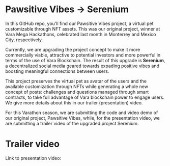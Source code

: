   # Pawsitive Vibes &rarr; Serenium

In this GitHub repo, you'll find our Pawsitive Vibes project, a virtual pet customizable through NFT assets. This was our original project, winner at Vara Mega Hackathons, celebrated last month in Monterrey and Mexico City, respectively.

Currently, we are upgrading the project concept to make it more commercially viable, attractive to potential investors and more powerful in terms of the use of Vara Blockchain. The result of this upgrade is **Serenium**, a decentralized social media geared towards expading positive vibes and boosting meaningful connections between users. 

This project preserves the virtual pet as avatar of the users and the available customization through NFTs while generating a whole new concept of posts: challenges and questions managed through smart contracts, to take full advantage of Vara blockchain power to engage users. We give more details about this in our trailer (presentation) video.

For this Varathon season, we are submitting the code and video demo of our original project, Pawsitive Vibes, while, for the presentation video, we are submitting a trailer video of the upgraded project Serenium.

# Trailer video
Link to presentation video: 
